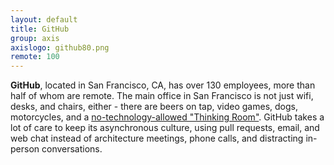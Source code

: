 ```yaml
---
layout: default
title: GitHub
group: axis
axislogo: github80.png
remote: 100
---
```

**GitHub**, located in San Francisco, CA, has over 130 employees, more than half of whom are remote. The main
office in San Francisco is not just wifi, desks, and chairs, either - there are beers on tap, video games,
dogs, motorcycles, and a 
<a href="http://www.businessinsider.com/github-office-tour-2012-8?op=1">no-technology-allowed "Thinking Room"</a>.
GitHub takes a lot of care to keep its asynchronous culture, using pull requests, email, and web chat instead of 
architecture meetings, phone calls, and distracting in-person conversations.
